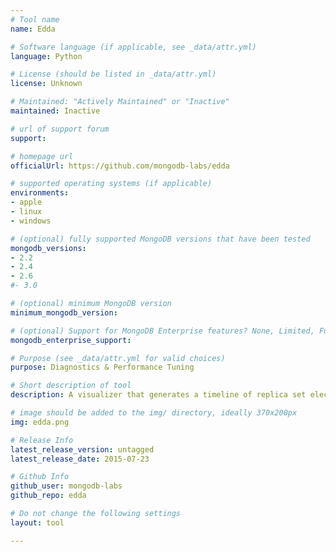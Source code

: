 ```yaml
---
# Tool name
name: Edda

# Software language (if applicable, see _data/attr.yml)
language: Python

# License (should be listed in _data/attr.yml)
license: Unknown

# Maintained: "Actively Maintained" or "Inactive"
maintained: Inactive

# url of support forum
support:

# homepage url
officialUrl: https://github.com/mongodb-labs/edda

# supported operating systems (if applicable)
environments:
- apple
- linux
- windows

# (optional) fully supported MongoDB versions that have been tested
mongodb_versions:
- 2.2
- 2.4
- 2.6
#- 3.0

# (optional) minimum MongoDB version
minimum_mongodb_version:

# (optional) Support for MongoDB Enterprise features? None, Limited, Full
mongodb_enterprise_support: 

# Purpose (see _data/attr.yml for valid choices)
purpose: Diagnostics & Performance Tuning

# Short description of tool
description: A visualizer that generates a timeline of replica set election activity from mongod log files.

# image should be added to the img/ directory, ideally 370x200px
img: edda.png

# Release Info
latest_release_version: untagged
latest_release_date: 2015-07-23

# Github Info
github_user: mongodb-labs
github_repo: edda

# Do not change the following settings
layout: tool

---
```

